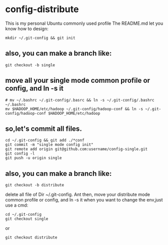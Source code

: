 # config-distribute
This is my personal Ubuntu commonly used profile
The README.md let you know how to design:

    mkdir ~/.git-config && git init

## also, you can make a branch like:

    git checkout -b single

## move all your single mode common profile or config, and ln -s it

    # mv ~/.bashrc ~/.git-config/.basrc && ln -s ~/.git-config/.bashrc ~/.bashrc
    mv $HADOOP_HOME/etc/hadoop ~/.git-config/hadoop-conf && ln -s ~/.git-config/hadoop-conf $HADOOP_HOME/etc/hadoop

## so,let's commit all files.

    cd ~/.git-config && git add ./*conf
    git commit -m "single mode config init"
    git remote add origin git@github.com:username/config-single.git
    git config -l
    git push -u origin single

## also, you can make a branch like:

    git checkout -b distribute

delete all file of Dir ~/.git-config. Ant then, move your distribute mode common profile or config, and ln -s it
when you want to change the env,just use a cmd:

    cd ~/.git-config
    git checkout single

or

    git checkout distribute

